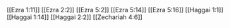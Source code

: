 [[Ezra 1:11]]
[[Ezra 2:2]]
[[Ezra 5:2]]
[[Ezra 5:14]]
[[Ezra 5:16]]
[[Haggai 1:1]]
[[Haggai 1:14]]
[[Haggai 2:2]]
[[Zechariah 4:6]]
